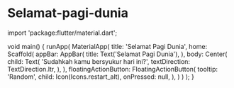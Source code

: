 # Selamat-pagi-dunia
import 'package:flutter/material.dart';

void main() {
  runApp(
    MaterialApp(
      title: 'Selamat Pagi Dunia',
      home: Scaffold(
        appBar: AppBar(
          title: Text('Selamat Pagi Dunia'),
        ),
        body: Center(
          child: Text(
            'Sudahkah kamu bersyukur hari ini?',
            textDirection: TextDirection.ltr,
          ),
        ),
        floatingActionButton: FloatingActionButton(
          tooltip: 'Random',
          child: Icon(Icons.restart_alt),
          onPressed: null,
        ),
      )
    )
  );
}
